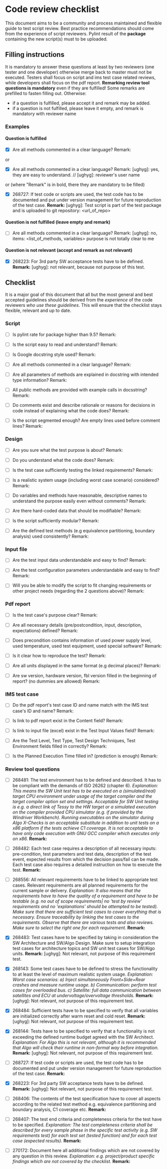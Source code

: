 # Code review checklist

This document aims to be a community and process maintained and flexible guide to test script review.
Best practice recommendations should come from the experience of script reviewers.
Pylint result of the **package** containing the new script(s) must to be uploaded.

## Filling instructions

It is mandatory to answer these questions at least by two reviewers (one tester and one developer) otherwise merge back to master must not be executed.
Testers shall focus on script and ims test case related reviews, while developers shall focus on the pdf report.
**Remarking review tool questions is mandatory** even if they are fulfilled!
Some remarks are prefilled to fasten filling out.
Otherwise:
* if a question is fulfilled, please accept it and remark may be added.
* if a question is not fulfilled, please leave it empty, and remark is mandatory with reviewer name

### Examples

#### Question is fulfilled

- [X] Are all methods commented in a clear language?
	Remark:
	
or

- [X] Are all methods commented in a clear language?
	Remark: [ughyg]: yes, they are easy to understand.  // [ughyg]: reviewer's user name
	
or (where "Remark" is in bold, there they are mandatory to be filled)

- [X] 268727: If test code or scripts are used, the test code has to be documented and put under version management for future reproduction of the test case.
	**Remark:** [ughyg]: Test script is part of the test package and is uploaded to git repository: <url_of_repo>
	
#### Question is not fulfilled (leave empty and remark)

- [ ] Are all methods commented in a clear language?
	Remark: [ughyg]: no, items: <list_of_methods, variables> purpose is not totally clear to me
	
#### Question is not relevant (accept and remark as not relevant)

 - [X] 268223: For 3rd party SW acceptance tests have to be defined.
	**Remark:** [ughyg]: not relevant, because not purpose of this test.


## Checklist

It is a major goal of this document that all but the most general and
best accepted guidelines should be derived from the *experience* of the code
reviewers *who use these guidelines*. This will ensure that the checklist
stays flexible, relevant and up to date.

### Script

- [ ] Is pylint rate for package higher than 9.5?
	Remark:
	
- [ ] Is the script easy to read and understand?
	Remark:
	
- [ ] Is Google docstring style used?
	Remark:
	
- [ ] Are all methods commented in a clear language?
	Remark:
	
- [ ] Are all parameters of methods are explained in docstring with intended type information?
	Remark:
	
- [ ] All public methods are provided with example calls in docsstring?
	Remark:
	
- [ ] Do comments exist and describe rationale or reasons for decisions in code instead of explaining what the code does?
	Remark:
	
- [ ] Is the script segmented enough? Are empty lines used before comment lines?
	Remark:

### Design

- [ ] Are you sure what the test purpose is about?
	Remark:
	
- [ ] Do you understand what the code does?
	Remark:
	
- [ ] Is the test case sufficiently testing the linked requirements?
	Remark:
	
- [ ] Is a realistic system usage (including worst case scenario) considered?
	Remark:
	
- [ ] Do variables and methods have reasonable, descriptive names to understand the purpose easily even without comments?
	Remark:
	
- [ ] Are there hard-coded data that should be modifiable?
	Remark:
	
- [ ] Is the script sufficiently modular?
	Remark:
	
- [ ] Are the defined test methods (e.g equivalence partitioning, boundary analysis) used consistently?
	Remark:
	
### Input file

- [ ] Are the test input data understandable and easy to find?
	Remark:
	
- [ ] Are the test configuration parameters understandable and easy to find?
	Remark:
	
- [ ] Will you be able to modify the script to fit changing requirements or other project needs (regarding the 2 questions above)? 
	Remark:
	
### Pdf report

- [ ] Is the test case's purpose clear?
	Remark:
	
- [ ] Are all necessary details (pre/postcondition, input, description, expectations) defined?
	Remark:
	
- [ ] Does precondition contains information of used power supply level, used temperature, used test equipment, used special software?
	Remark:
	
- [ ] Is it clear how to reproduce the test?
	Remark:
	
- [ ] Are all units displayed in the same format (e.g decimal places)?
	Remark:
	
- [ ] Are sw version, hardware version, fbl version filled in the beginning of report? (no dummies are allowed)
	Remark:
	

### IMS test case

- [ ] Do the pdf report's test case ID and name match with the IMS test case's ID and name?
	Remark:
	
- [ ] Is link to pdf report exist in the Content field?
	Remark:
	
- [ ] Is link to input file (excel) exist in the Test Input Values field?
	Remark:
	
- [ ] Are the Test Level, Test Type, Test Design Techniques, Test Environment fields filled in correctly?
	Remark:
	
- [ ] Is the Planned Execution Time filled in? (prediction is enough)
	Remark:

### Review tool questions

 - [ ] 268481: The test environment has to be defined and described. It has to be compliant with the demands of ISO 26262 (chapter 6).
	*Explanation: This means the SW Unit test has to be executed on a (simulated/real) target CPU environment under usage of the target compiler and the target compiler option set and settings. Acceptable for SW Unit testing is e.g. a direct link of Tessy to the HW target or a simulated execution on the compiler provided CPU simulator (e.g. if provided by the Windriver Workbench). Running executables on the simulator during Algo X-Checks is an acceptable substitute in addition to unit tests on a x86 platform if the tests achieve C1 coverage. It is not acceptable to have only code execution with GNU GCC compiler which executes only on x86.*
	**Remark:**
	
 - [ ] 268482: Each test case requires a description of all necessary inputs: pre-condition, test parameters and test data, description of the test event, expected results from which the decision pass/fail can be made. Each test case also requires a detailed instruction on how to execute the test.
	**Remark:**
	
 - [ ] 268556: All relevant requirements have to be linked to appropriate test cases. Relevant requirements are all planned requirements for the current sample or delivery. 
	*Explanation: It also means that the requirements have to have the quality of a requirement and have to be testable (e.g. no out of scope requirements| no 'test by review' requirements and no 'explanations' should be attempted to be tested).  Make sure that there are sufficient test cases to cover everything that is necessary. Ensure traceability by linking the test cases to the requirements. Observe that there are various tests and also reviews. Make sure to select the right one for each requirement.*
	**Remark:**
	
 - [X] 268483: Test cases have to be specified by taking in consideration the SW Architecture and SW/Algo Design. Make sure to setup integration test cases for architecture topics and SW unit test cases for SW/Algo units.
	**Remark:** [ughyg]: Not relevant, not purpose of this requirement test.
	
 - [X] 268143: Some test cases have to be defined to stress the functionality to at least the level of maximum realistic system usage.
	*Explanation: Worst case scenarios:
	  a) Inject simultaneously Front+Side+Rear crashes and measure runtime usage.
	  b) Communication: perform test cases for overloaded bus.
	  c) Satellite: full data communication between satellites and ECU at undervoltage/overvoltage thresholds.*
	**Remark:** [ughyg]: Not relevant, not purpose of this requirement test.
	
 - [X] 268484: Sufficient tests have to be specified to verify that all variables are initialized correctly after warm reset and cold reset.
	**Remark:** [ughyg]: Not relevant, not purpose of this requirement test.
	
 - [X] 268144: Tests have to be specified to verify that a functionality is not exceeding the defined runtime budget agreed with the SW Architect.
	*Explanation: For Algo this is not relevant, although it is recommended that Algo will check their runtime in non-formal way before integration.*
	**Remark:** [ughyg]: Not relevant, not purpose of this requirement test.
	
 - [ ] 268727: If test code or scripts are used, the test code has to be documented and put under version management for future reproduction of the test case.
	**Remark:** 
	
 - [X] 268223: For 3rd party SW acceptance tests have to be defined.
	**Remark:** [ughyg]: Not relevant, not purpose of this requirement test.
	
 - [ ] 268406: The contents of the test specification have to cover all aspects according to the related test method e.g. equivalence partitioning and boundary analysis, C1 coverage etc.
	**Remark:**
	
 - [ ] 268407: The test end criteria and completeness criteria for the test have to be specified.
	*Explanation: The test completeness criteria shall be described for every sample phase in the specific test activity (e.g. SW requirements test) for each test set (tested function) and for each test case (expected results).*
	**Remark:**
	
 - [ ] 270172: Document here all additional findings which are not covered by any question in this review.
	*Explanation: e.g. project/product specific findings which are not covered by the checklist.*
	**Remark:**
